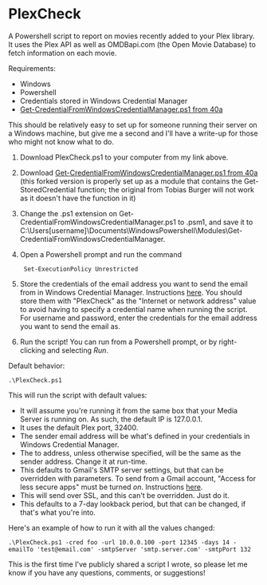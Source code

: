 # PlexCheck
A Powershell script to report on movies recently added to your Plex library. It uses the Plex API as well as OMDBapi.com (the Open Movie Database) to fetch information on each movie.

Requirements:
- Windows
- Powershell
- Credentials stored in Windows Credential Manager
- [Get-CredentialFromWindowsCredentialManager.ps1 from 40a](https://gist.github.com/40a/7892466)

This should be relatively easy to set up for someone running their server on a Windows machine, but give me a second and I'll have a write-up for those who might not know what to do.

1. Download PlexCheck.ps1 to your computer from my link above.
2. Download [Get-CredentialFromWindowsCredentialManager.ps1 from 40a](https://gist.github.com/40a/7892466) (this forked version is properly set up as a module that contains the Get-StoredCredential function; the original from Tobias Burger will not work as it doesn't have the function in it)
3. Change the .ps1 extension on Get-CredentialFromWindowsCredentialManager.ps1 to .psm1, and save it to C:\Users\[username]\Documents\WindowsPowershell\Modules\Get-CredentialFromWindowsCredentialManager\.
4. Open a Powershell prompt and run the command

        Set-ExecutionPolicy Unrestricted

5. Store the credentials of the email address you want to send the email from in Windows Credential Manager. Instructions [here](http://windows.microsoft.com/en-us/windows7/store-passwords-certificates-and-other-credentials-for-automatic-logon). You should store them with "PlexCheck" as the "Internet or network address" value to avoid having to specify a credential name when running the script. For username and password, enter the credentials for the email address you want to send the email as.
6. Run the script! You can run from a Powershell prompt, or by right-clicking and selecting *Run*.

Default behavior:

    .\PlexCheck.ps1

This will run the script with default values:

- It will assume you're running it from the same box that your Media Server is running on. As such, the default IP is 127.0.0.1.
- It uses the default Plex port, 32400.
- The sender email address will be what's defined in your credentials in Windows Credential Manager.
- The to address, unless otherwise specified, will be the same as the sender address. Change it at run-time.
- This defaults to Gmail's SMTP server settings, but that can be overridden with parameters. To send from a Gmail account, "Access for less secure apps" must be turned *on*. Instructions [here](https://support.google.com/accounts/answer/6010255?hl=en).
- This will send over SSL, and this can't be overridden. Just do it.
- This defaults to a 7-day lookback period, but that can be changed, if that's what you're into.

Here's an example of how to run it with all the values changed:

    .\PlexCheck.ps1 -cred foo -url 10.0.0.100 -port 12345 -days 14 -emailTo 'test@email.com' -smtpServer 'smtp.server.com' -smtpPort 132

This is the first time I've publicly shared a script I wrote, so please let me know if you have any questions, comments, or suggestions!
